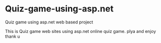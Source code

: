 # Quiz-game-using-asp.net
Quiz game using asp.net web based  project

This is Quiz game web sites using asp.net 
online quiz game.
plya and enjoy 
thank u
